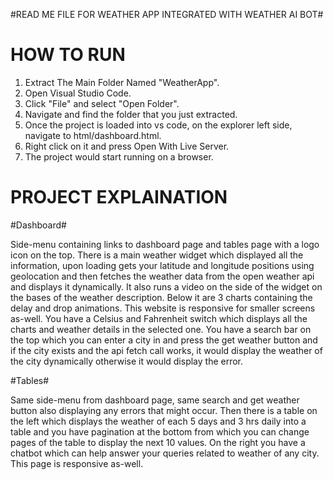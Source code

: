 #READ ME FILE FOR WEATHER APP INTEGRATED WITH WEATHER AI BOT#

# HOW TO RUN # 

1. Extract The Main Folder Named "WeatherApp".
2. Open Visual Studio Code.
3. Click "File" and select "Open Folder".
4. Navigate and find the folder that you just extracted.
5. Once the project is loaded into vs code, on the explorer left side, navigate to html/dashboard.html.
6. Right click on it and press Open With Live Server.
7. The project would start running on a browser.

# PROJECT EXPLAINATION # 

#Dashboard# 

Side-menu containing links to dashboard page and tables page with a logo icon on the top. There is a main weather widget which displayed all the information, upon loading gets your latitude and longitude positions using geolocation and then fetches the weather data from the open weather api and displays it dynamically. It also runs a video on the side of the widget on the bases of the weather description. Below it are 3 charts containing the delay and drop animations. This website is responsive for smaller screens as-well. You have a Celsius and Fahrenheit switch which displays all the charts and weather details in the selected one. You have a search bar on the top which you can enter a city in and press the get weather button and if the city exists and the api fetch call works, it would display the weather of the city dynamically otherwise it would display the error.

#Tables# 

Same side-menu from dashboard page, same search and get weather button also displaying any errors that might occur. Then there is a table on the left which displays the weather of each 5 days and 3 hrs daily into a table and you have pagination at the bottom from which you can change pages of the table to display the next 10 values. On the right you have a chatbot which can help answer your queries related to weather of any city. This page is responsive as-well.
